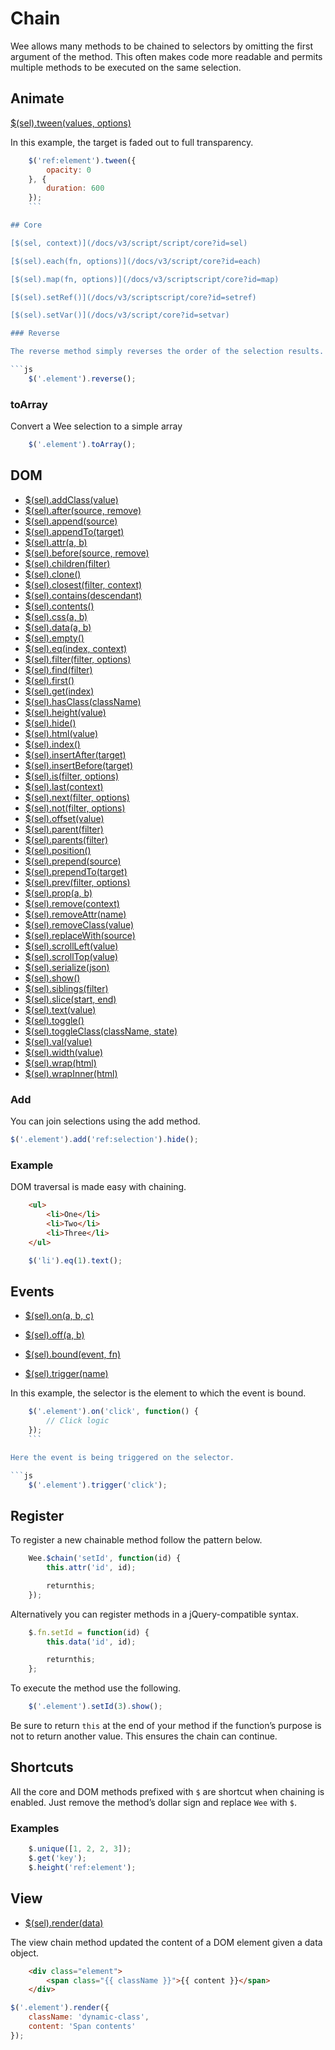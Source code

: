 # Chain

Wee allows many methods to be chained to selectors by omitting the first argument of the method. This often makes code more readable and permits multiple methods to be executed on the same selection.

## Animate

[$(sel).tween(values, options)](/docs/v3/script/animate?id=tween)

In this example, the target is faded out to full transparency.

```js
    $('ref:element').tween({
        opacity: 0
    }, {
        duration: 600
    });
	```

## Core

[$(sel, context)](/docs/v3/script/script/core?id=sel)

[$(sel).each(fn, options)](/docs/v3/script/core?id=each)

[$(sel).map(fn, options)](/docs/v3/scriptscript/core?id=map)

[$(sel).setRef()](/docs/v3/scriptscript/core?id=setref)

[$(sel).setVar()](/docs/v3/script/core?id=setvar)

### Reverse

The reverse method simply reverses the order of the selection results.

```js
    $('.element').reverse();
```

### toArray

Convert a Wee selection to a simple array
```js
    $('.element').toArray();
```

## DOM

- [$(sel).addClass(value)](/docs/v3/script/dom?id=addclass)
- [$(sel).after(source, remove)](/docs/v3/script/dom?id=after)
- [$(sel).append(source)](/docs/v3/script/dom?id=append)
- [$(sel).appendTo(target)](/docs/v3/script/dom?id=appendto)
- [$(sel).attr(a, b)](/docs/v3/script/dom?id=attr)
- [$(sel).before(source, remove)](/docs/v3/script/dom?id=before)
- [$(sel).children(filter)](/docs/v3/script/dom?id=children)
- [$(sel).clone()](/docs/v3/script/dom?id=clone)
- [$(sel).closest(filter, context)](/docs/v3/script/dom?id=closest)
- [$(sel).contains(descendant)](/docs/v3/script/dom?id=contains)
- [$(sel).contents()](/docs/v3/script/dom?id=contents)
- [$(sel).css(a, b)](/docs/v3/script/dom?id=css)
- [$(sel).data(a, b)](/docs/v3/script/dom?id=data)
- [$(sel).empty()](/docs/v3/script/dom?id=empty)
- [$(sel).eq(index, context)](/docs/v3/script/core?id=eq)
- [$(sel).filter(filter, options)](/docs/v3/script/dom?id=filter)
- [$(sel).find(filter)](/docs/v3/script/dom?id=find)
- [$(sel).first()](/docs/v3/script/core?id=first)
- [$(sel).get(index)](/docs/v3/script/core?id=eq)
- [$(sel).hasClass(className)](/docs/v3/script/dom?id=hasclass)
- [$(sel).height(value)](/docs/v3/script/dom?id=height)
- [$(sel).hide()](/docs/v3/script/dom?id=hide)
- [$(sel).html(value)](/docs/v3/script/dom?id=html)
- [$(sel).index()](/docs/v3/script/dom?id=index)
- [$(sel).insertAfter(target)](/docs/v3/script/dom?id=insertafter)
- [$(sel).insertBefore(target)](/docs/v3/script/dom?id=insertbefore)
- [$(sel).is(filter, options)](/docs/v3/script/dom?id=is)
- [$(sel).last(context)](/docs/v3/script/dom?id=last)
- [$(sel).next(filter, options)](/docs/v3/script/dom?id=next)
- [$(sel).not(filter, options)](/docs/v3/script/dom?id=not)
- [$(sel).offset(value)](/docs/v3/script/dom?id=offset)
- [$(sel).parent(filter)](/docs/v3/script/dom?id=parent)
- [$(sel).parents(filter)](/docs/v3/script/dom?id=parents)
- [$(sel).position()](/docs/v3/script/dom?id=position)
- [$(sel).prepend(source)](/docs/v3/script/dom?id=prepend)
- [$(sel).prependTo(target)](/docs/v3/script/dom?id=prependto)
- [$(sel).prev(filter, options)](/docs/v3/script/dom?id=prev)
- [$(sel).prop(a, b)](/docs/v3/script/dom?id=prop)
- [$(sel).remove(context)](/docs/v3/script/dom?id=remove)
- [$(sel).removeAttr(name)](/docs/v3/script/dom?id=removeattr)
- [$(sel).removeClass(value)](/docs/v3/script/dom?id=removeclass)
- [$(sel).replaceWith(source)](/docs/v3/script/dom?id=replacewith)
- [$(sel).scrollLeft(value)](/docs/v3/script/dom?id=scrollleft)
- [$(sel).scrollTop(value)](/docs/v3/script/dom?id=scrolltop)
- [$(sel).serialize(json)](/docs/v3/script/dom?id=serializeform)
- [$(sel).show()](/docs/v3/script/dom?id=show)
- [$(sel).siblings(filter)](/docs/v3/script/dom?id=siblings)
- [$(sel).slice(start, end)](/docs/v3/script/dom?id=slice)
- [$(sel).text(value)](/docs/v3/script/dom?id=text)
- [$(sel).toggle()](/docs/v3/script/dom?id=toggle)
- [$(sel).toggleClass(className, state)](/docs/v3/script/dom?id=toggleclass)
- [$(sel).val(value)](/docs/v3/script/dom?id=val)
- [$(sel).width(value)](/docs/v3/script/dom?id=width)
- [$(sel).wrap(html)](/docs/v3/script/dom?id=wrap)
- [$(sel).wrapInner(html)](/docs/v3/script/dom?id=wrapinner)

### Add

You can join selections using the add method.

```js
$('.element').add('ref:selection').hide();
```

### Example

DOM traversal is made easy with chaining.

```html
    <ul>
		<li>One</li>
		<li>Two</li>
		<li>Three</li>
	</ul>
```
```js
    $('li').eq(1).text();
```

## Events

- [$(sel).on(a, b, c)](/docs/v3/script/events?id=#on)

- [$(sel).off(a, b)](/docs/v3/script/events?id=#off)

- [$(sel).bound(event, fn)](/docs/v3/script/events?id=#bound)

- [$(sel).trigger(name)](/docs/v3/script/events?id=#trigger)

In this example, the selector is the element to which the event is bound.

```js
    $('.element').on('click', function() {
        // Click logic
    });
	```

Here the event is being triggered on the selector.

```js
    $('.element').trigger('click');
```

## Register

To register a new chainable method follow the pattern below.

```js
    Wee.$chain('setId', function(id) {
        this.attr('id', id);

        returnthis;
    });
```

Alternatively you can register methods in a jQuery-compatible syntax.

```js
    $.fn.setId = function(id) {
        this.data('id', id);

        returnthis;
    };
```

To execute the method use the following.

```js
    $('.element').setId(3).show();
```

Be sure to return `this` at the end of your method if the function’s purpose is not to return another value. This ensures the chain can continue.

## Shortcuts

All the core and DOM methods prefixed with `$` are shortcut when chaining is enabled. Just remove the method’s dollar sign and replace `Wee` with `$`.

### Examples
```js
    $.unique([1, 2, 2, 3]);
    $.get('key');
    $.height('ref:element');
```

## View

- [$(sel).render(data)](/docs/v3/script/view?id=#render)

The view chain method updated the content of a DOM element given a data object.

```html
    <div class="element">
		<span class="{{ className }}">{{ content }}</span>
	</div>
```

```js
$('.element').render({
    className: 'dynamic-class',
    content: 'Span contents'
});
```
